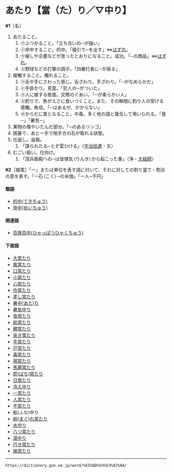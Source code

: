 # あたり【當（た）り／▽中り】

**\#1**［名］
1. あたること。    
    1.  ㋐ぶつかること。「立ち合いの─が強い」        
    2.  ㋑命中すること。的中。「福引で─を出す」⇔[はずれ](https://dictionary.goo.ne.jp/word/%E5%A4%96%E3%82%8C/#jn-176403)。        
    3.  ㋒催しや企畫などが思ったとおりになること。成功。「─の商品」⇔[はずれ](https://dictionary.goo.ne.jp/word/%E5%A4%96%E3%82%8C/#jn-176403)。     
    4.  ㋓野球などの打撃の調子。「四番打者に─が戻る」
2. 接觸すること。觸れること。    
    1.  ㋐舌や手にさわった感じ。舌ざわり。手ざわり。「─がなめらかだ」        
    2.  ㋑手掛かり。見當。「犯人の─がついた」        
    3.  ㋒人に接する態度。交際のぐあい。「─が柔らかい人」        
    4.  ㋓釣りで、魚がえさに食いつくこと。また、その瞬間に釣り人の受ける感觸。魚信。「─はあるが、かからない」        
    5.  ㋔からだに害となること。中毒。多く他の語と複合して用いられる。「食─」「暑気─」
3. 果物の傷やいたんだ部分。「─のあるリンゴ」
4. 囲碁で、あと一手で相手方の石が取れる狀態。
5. 仕返し。返報。    
    1.  「謀られたる─とぞ雲ひける」〈[宇治拾遺](https://dictionary.goo.ne.jp/word/%E5%AE%87%E6%B2%BB%E6%8B%BE%E9%81%BA%E7%89%A9%E8%AA%9E/#jn-18547)・五〉
6. むごい扱い。仕向け。    
    1.  「茂兵衛殿への─は皆悋気 (りんき) から起こった事」〈浄・[大経師](https://dictionary.goo.ne.jp/word/%E5%A4%A7%E7%B5%8C%E5%B8%AB%E6%98%94%E6%9A%A6/#jn-132872)〉
        

**\#2**［接尾］「一」または単位を表す語に付いて、それに対しての割り當て・割合の意を表す。「一石 (こく) ─の米価」「一人─千円」

#### 類語

-   [的中(てきちゅう)](https://dictionary.goo.ne.jp/word/%E7%9A%84%E4%B8%AD/#jn-151054)
-   [命中(めいちゅう)](https://dictionary.goo.ne.jp/word/%E5%91%BD%E4%B8%AD/#jn-216744)

#### 関連語

-   [百発百中(ひゃっぱつひゃくちゅう)](https://dictionary.goo.ne.jp/word/%E7%99%BE%E7%99%BA%E7%99%BE%E4%B8%AD/#jn-187442)

#### 下接語

-   [大當たり](https://dictionary.goo.ne.jp/word/%E5%A4%A7%E5%BD%93%E3%82%8A/#jn-28150)
-   [風當たり](https://dictionary.goo.ne.jp/word/%E9%A2%A8%E5%BD%93%E3%82%8A/#jn-41288)
-   [口當たり](https://dictionary.goo.ne.jp/word/%E5%8F%A3%E5%BD%93%E3%82%8A/#jn-61946)
-   [小當たり](https://dictionary.goo.ne.jp/word/%E5%B0%8F%E5%BD%93%E3%82%8A/#jn-71220)
-   [心當たり](https://dictionary.goo.ne.jp/word/%E5%BF%83%E5%BD%93%E3%82%8A/#jn-78088)
-   [作當たり](https://dictionary.goo.ne.jp/word/%E4%BD%9C%E5%BD%93%E3%82%8A/#jn-86869)
-   [差し當たり](https://dictionary.goo.ne.jp/word/%E5%B7%AE%E5%BD%93%E3%82%8A/#jn-87645)
-   [暑中(あた)り](https://dictionary.goo.ne.jp/word/%E6%9A%91%E4%B8%AD%E3%82%8A/#jn-107131)
-   [暑気中り](https://dictionary.goo.ne.jp/word/%E6%9A%91%E6%B0%97%E4%B8%AD%E3%82%8A/#jn-110784)
-   [食當たり](https://dictionary.goo.ne.jp/word/%E9%A3%9F%E4%B8%AD%E3%82%8A/#jn-110864)
-   [総當たり](https://dictionary.goo.ne.jp/word/%E7%B7%8F%E5%BD%93%E3%82%8A/#jn-128015)
-   [體當たり](https://dictionary.goo.ne.jp/word/%E4%BD%93%E5%BD%93%E3%82%8A/#jn-132423)
-   [突き當たり](https://dictionary.goo.ne.jp/word/%E7%AA%81%E5%BD%93%E3%82%8A/#jn-146720)
-   [手當たり](https://dictionary.goo.ne.jp/word/%E6%89%8B%E5%BD%93%E3%82%8A/#jn-148979)
-   [戸當たり](https://dictionary.goo.ne.jp/word/%E6%88%B8%E5%BD%93%E3%82%8A/#jn-154718)
-   [毒當たり](https://dictionary.goo.ne.jp/word/%E6%AF%92%E4%B8%AD%E3%82%8A/#jn-157846)
-   [場當たり](https://dictionary.goo.ne.jp/word/%E5%A0%B4%E5%BD%93%E3%82%8A/#jn-172994)
-   [馬鹿當たり](https://dictionary.goo.ne.jp/word/%E9%A6%AC%E9%B9%BF%E5%BD%93%E3%82%8A/#jn-174688)
-   [罰(ばち)當たり](https://dictionary.goo.ne.jp/word/%E7%BD%B0%E5%BD%93%E3%82%8A/#jn-176797)
-   [日當たり](https://dictionary.goo.ne.jp/word/%E6%97%A5%E5%BD%93%E3%82%8A/#jn-182357)
-   [冷え中り](https://dictionary.goo.ne.jp/word/%E5%86%B7%E3%81%88%E4%B8%AD%E3%82%8A/#jn-183113)
-   [一當たり](https://dictionary.goo.ne.jp/word/%E4%B8%80%E5%BD%93%E3%82%8A/#jn-185827)
-   [人當たり](https://dictionary.goo.ne.jp/word/%E4%BA%BA%E5%BD%93%E3%82%8A/#jn-185828)
-   [不當たり](https://dictionary.goo.ne.jp/word/%E4%B8%8D%E5%BD%93%E3%82%8A/#jn-189636)
-   船(ふな)中り
-   [紛(まぐ)れ當たり](https://dictionary.goo.ne.jp/word/%E7%B4%9B%E3%82%8C%E5%BD%93%E3%82%8A/#jn-207683)
-   [水中り](https://dictionary.goo.ne.jp/word/%E6%B0%B4%E4%B8%AD%E3%82%8A/#jn-211518)
-   [八つ當たり](https://dictionary.goo.ne.jp/word/%E5%85%AB%E3%81%A4%E5%BD%93%E3%82%8A/#jn-222098)
-   [湯中り](https://dictionary.goo.ne.jp/word/%E6%B9%AF%E4%B8%AD%E3%82%8A/#jn-223568)
-   [行き當たり](https://dictionary.goo.ne.jp/word/%E8%A1%8C%E5%BD%93%E3%82%8A/#jn-224942)
-   [嫁當たり](https://dictionary.goo.ne.jp/word/%E5%AB%81%E5%BD%93%E3%82%8A/#jn-228395)

---
`https://dictionary.goo.ne.jp/word/%E5%BD%93%E3%82%8A/`